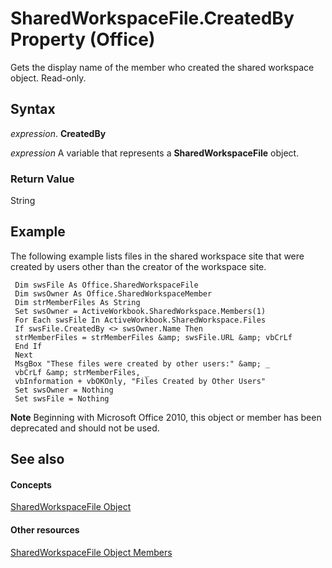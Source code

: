
# SharedWorkspaceFile.CreatedBy Property (Office)

Gets the display name of the member who created the shared workspace object. Read-only.


## Syntax

 _expression_. **CreatedBy**

 _expression_ A variable that represents a **SharedWorkspaceFile** object.


### Return Value

String


## Example

The following example lists files in the shared workspace site that were created by users other than the creator of the workspace site.


```
 Dim swsFile As Office.SharedWorkspaceFile 
 Dim swsOwner As Office.SharedWorkspaceMember 
 Dim strMemberFiles As String 
 Set swsOwner = ActiveWorkbook.SharedWorkspace.Members(1) 
 For Each swsFile In ActiveWorkbook.SharedWorkspace.Files 
 If swsFile.CreatedBy <> swsOwner.Name Then 
 strMemberFiles = strMemberFiles &amp; swsFile.URL &amp; vbCrLf 
 End If 
 Next 
 MsgBox "These files were created by other users:" &amp; _ 
 vbCrLf &amp; strMemberFiles, _ 
 vbInformation + vbOKOnly, "Files Created by Other Users" 
 Set swsOwner = Nothing 
 Set swsFile = Nothing 

```


 **Note**  Beginning with Microsoft Office 2010, this object or member has been deprecated and should not be used.


## See also


#### Concepts


[SharedWorkspaceFile Object](44e0bbfa-145d-df71-928f-2333b54f1829.md)
#### Other resources


[SharedWorkspaceFile Object Members](5d4b35b5-ef65-7b5b-917e-a0cc282f901f.md)